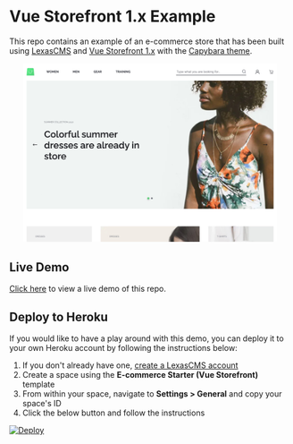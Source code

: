 # Vue Storefront 1.x Example

This repo contains an example of an e-commerce store that has been built using [LexasCMS](https://www.lexascms.com/vue-storefront/) and [Vue Storefront 1.x](https://www.vuestorefront.io/) with the [Capybara theme](https://github.com/vuestorefront/vsf-capybara).

<p align="center">
  <img src="preview@2x.jpg" alt="Vue Storefront 1.x E-commerce Store Example Preview" style="max-width:90%;" />
</p>

## Live Demo

[Click here](https://lexascms-example-vsf-capybara.herokuapp.com/) to view a live demo of this repo.

## Deploy to Heroku

If you would like to have a play around with this demo, you can deploy it to your own Heroku account by following the instructions below:

1. If you don't already have one, [create a LexasCMS account](https://app.lexascms.com/signup)
2. Create a space using the **E-commerce Starter (Vue Storefront)** template
3. From within your space, navigate to **Settings > General** and copy your space's ID
4. Click the below button and follow the instructions

[![Deploy](https://www.herokucdn.com/deploy/button.svg)](https://heroku.com/deploy)
